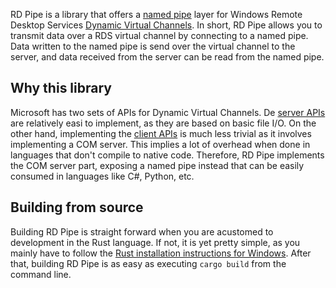 RD Pipe is a library that offers a [named pipe](https://docs.microsoft.com/en-us/windows/win32/ipc/named-pipes) layer for Windows Remote Desktop Services [Dynamic Virtual Channels](https://docs.microsoft.com/en-us/windows/win32/termserv/dynamic-virtual-channels).
In short, RD Pipe allows you to transmit data over a RDS virtual channel by connecting to a named pipe.
Data written to the named pipe is send over the virtual channel to the server, and data received from the server can be read from the named pipe.

## Why this library

Microsoft has two sets of APIs for Dynamic Virtual Channels. De [server APIs](https://docs.microsoft.com/en-us/windows/win32/termserv/dvc-server-apis) are relatively easi to implement, as they are based on basic file I/O.
On the other hand, implementing the [client APIs](https://docs.microsoft.com/en-us/windows/win32/termserv/dvc-client-apis) is much less trivial as it involves implementing a COM server.
This implies a lot of overhead when done in languages that don't compile to native code.
Therefore, RD Pipe implements the COM server part, exposing a named pipe instead that can be easily consumed in languages like C#, Python, etc.

## Building from source

Building RD Pipe is straight forward when you are acustomed to development in the Rust language.
If not, it is yet pretty simple, as you mainly have to follow the [Rust installation instructions for Windows](https://www.rust-lang.org/tools/install).
After that, building RD Pipe is as easy as executing `cargo build` from the command line.
